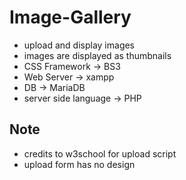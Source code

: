# Image-Gallery

- upload and display images
- images are displayed as thumbnails
- CSS Framework -> BS3
- Web Server -> xampp
- DB -> MariaDB
- server side language -> PHP

## Note 
- credits to w3school for upload script
- upload form has no design
